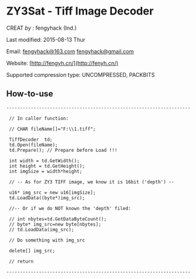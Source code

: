 # ZY3Sat - Tiff Image Decoder

   CREAT _by_  :  fengyhack (Ind.)
   
   Last modified:  2015-08-13 Thur

   Email:   fengyhack@163.com  fengyhack@gmail.com
   
   Website: [http://fengyh.cn/](http://fenyh.cn/)

   Supported compression type: UNCOMPRESSED, PACKBITS

## How-to-use 

    --------------------------------------------------------------------
    
     // In caller function:
     
     // CHAR fileName[]="F:\\1.tiff";

     TiffDecoder  td;
     td.Open(fileName);
     td.Prepare(); // Prepare before Load !!!

     int width = td.GetWidth();
     int height = td.GetHeight();
     int imgSize = width*height;

     // -- As for ZY3 TIFF image, we know it is 16bit ('depth') --

     u16* img_src = new u16[imgSize];
     td.LoadData((byte*)img_src);

     //-- Or if we do NOT known the 'depth' filed:

     // int nbytes=td.GetDataByteCount();
     // byte* img_src=new byte[nbytes];
     // td.LoadData(img_src);
     
     // Do something with img_src
     
     delete[] img_src;
     
     // return

    --------------------------------------------------------------------
